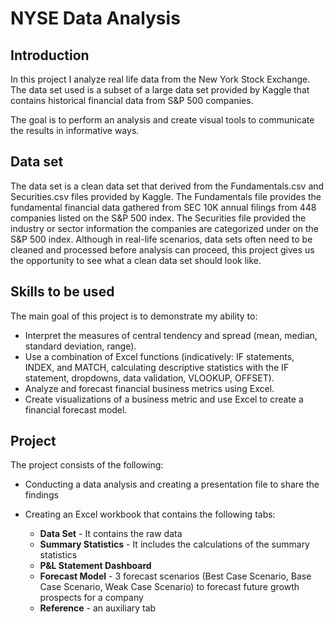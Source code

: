 # NYSE Data Analysis

## Introduction

In this project I analyze real life data from the New York Stock Exchange. The data set used is a subset of a large data set provided by Kaggle that contains historical financial data from S&P 500 companies. 

The goal is to perform an analysis and create visual tools to communicate the results in informative ways.


## <b>Data set</b><br>

The data set is a clean data set that derived from the Fundamentals.csv and Securities.csv files provided by Kaggle. The Fundamentals file provides the fundamental financial data gathered from SEC 10K annual filings from 448 companies listed on the S&P 500 index. The Securities file provided the industry or sector information the companies are categorized under on the S&P 500 index.
Although in real-life scenarios, data sets often need to be cleaned and processed before analysis can proceed, this project gives us the opportunity to see what a clean data set should look like.


## <b>Skills to be used</b><br>

The main goal of this project is to demonstrate my ability to:

* Interpret the measures of central tendency and spread (mean, median, standard deviation, range).
* Use a combination of Excel functions (indicatively: IF statements, INDEX, and MATCH, calculating descriptive statistics with the IF statement, dropdowns, data validation, VLOOKUP, OFFSET).
* Analyze and forecast financial business metrics using Excel.
* Create visualizations of a business metric and use Excel to create a financial forecast model.


## <b>Project</b><br>

The project consists of the following:<br>

* Conducting a data analysis and creating a presentation file to share the findings

* Creating an Excel workbook that contains the following tabs:
  * **Data Set** - It contains the raw data
  * **Summary Statistics** - It includes the calculations of the summary statistics
  * **P&L Statement Dashboard**
  * **Forecast Model** - 3 forecast scenarios (Best Case Scenario, Base Case Scenario, Weak Case Scenario) to forecast future growth prospects for a company
  * **Reference** - an auxiliary tab



